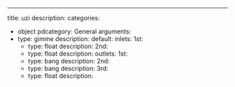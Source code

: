 ---
title: uzi
description:
categories:
 - object
pdcategory: General
arguments:
- type: gimme
  description:
  default:
inlets:
  1st:
  - type: float
    description:
  2nd:
  - type: float
    description:
outlets:
  1st:
  - type: bang
    description:
  2nd:
  - type: bang
    description:
  3rd:
  - type: float
    description:
